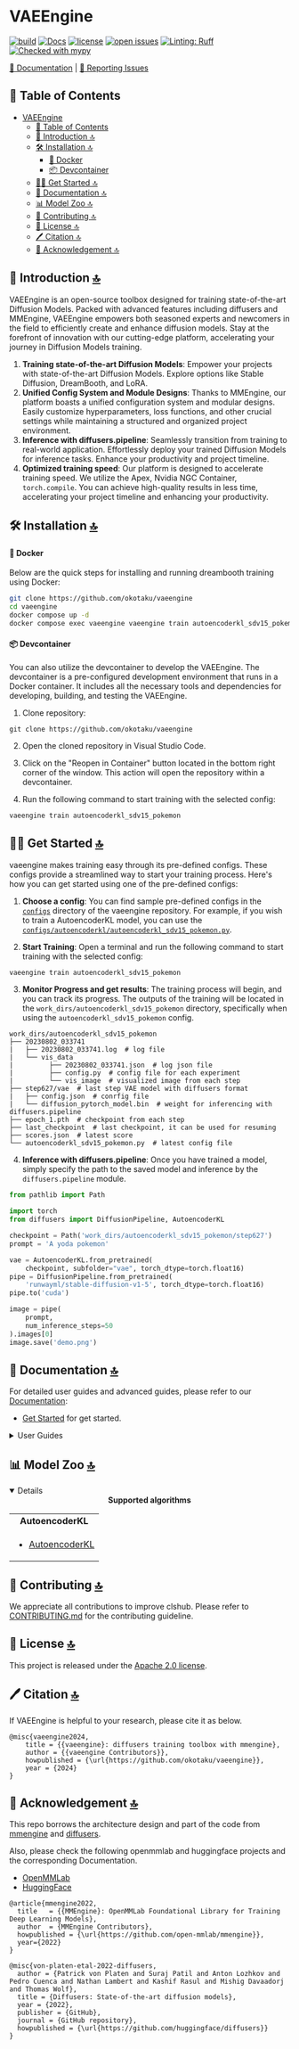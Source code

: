 # VAEEngine

[![build](https://github.com/okotaku/vaeengine/actions/workflows/build.yml/badge.svg)](https://github.com/okotaku/vaeengine/actions/workflows/build.yml)
[![Docs](https://img.shields.io/badge/docs-latest-blue)](https://vaeengine.readthedocs.io/en/latest/)
[![license](https://img.shields.io/github/license/okotaku/vaeengine.svg)](https://github.com/okotaku/vaeengine/blob/main/LICENSE)
[![open issues](https://isitmaintained.com/badge/open/okotaku/vaeengine.svg)](https://github.com/okotaku/vaeengine/issues)
[![Linting: Ruff](https://img.shields.io/endpoint?url=https://raw.githubusercontent.com/charliermarsh/ruff/main/assets/badge/v2.json)](https://github.com/astral-sh/ruff)
[![Checked with mypy](https://www.mypy-lang.org/static/mypy_badge.svg)](https://mypy-lang.org/)

[📘 Documentation](https://vaeengine0.readthedocs.io/en/latest/) |
[🤔 Reporting Issues](https://github.com/okotaku/vaeengine/issues/new/choose)

## 📄 Table of Contents

- [VAEEngine](#vaeengine)
  - [📄 Table of Contents](#-table-of-contents)
  - [📖 Introduction 🔝](#-introduction-)
  - [🛠️ Installation 🔝](#️-installation-)
    - [🐳 Docker](#-docker)
    - [📦 Devcontainer](#-devcontainer)
  - [👨‍🏫 Get Started 🔝](#-get-started-)
  - [📘 Documentation 🔝](#-documentation-)
  - [📊 Model Zoo 🔝](#-model-zoo-)
  - [🙌 Contributing 🔝](#-contributing-)
  - [🎫 License 🔝](#-license-)
  - [🖊️ Citation 🔝](#️-citation-)
  - [🤝 Acknowledgement 🔝](#-acknowledgement-)

## 📖 Introduction [🔝](#-table-of-contents)

VAEEngine is an open-source toolbox designed for training state-of-the-art Diffusion Models. Packed with advanced features including diffusers and MMEngine, VAEEngine empowers both seasoned experts and newcomers in the field to efficiently create and enhance diffusion models. Stay at the forefront of innovation with our cutting-edge platform, accelerating your journey in Diffusion Models training.

1. **Training state-of-the-art Diffusion Models**: Empower your projects with state-of-the-art Diffusion Models. Explore options like Stable Diffusion, DreamBooth, and LoRA.
2. **Unified Config System and Module Designs**: Thanks to MMEngine, our platform boasts a unified configuration system and modular designs. Easily customize hyperparameters, loss functions, and other crucial settings while maintaining a structured and organized project environment.
3. **Inference with diffusers.pipeline**: Seamlessly transition from training to real-world application. Effortlessly deploy your trained Diffusion Models for inference tasks. Enhance your productivity and project timeline.
4. **Optimized training speed**: Our platform is designed to accelerate training speed. We utilize the Apex, Nvidia NGC Container, `torch.compile`. You can achieve high-quality results in less time, accelerating your project timeline and enhancing your productivity.

## 🛠️ Installation [🔝](#-table-of-contents)

#### 🐳 Docker

Below are the quick steps for installing and running dreambooth training using Docker:

```bash
git clone https://github.com/okotaku/vaeengine
cd vaeengine
docker compose up -d
docker compose exec vaeengine vaeengine train autoencoderkl_sdv15_pokemon
```

#### 📦 Devcontainer

You can also utilize the devcontainer to develop the VAEEngine. The devcontainer is a pre-configured development environment that runs in a Docker container. It includes all the necessary tools and dependencies for developing, building, and testing the VAEEngine.

1. Clone repository:

```
git clone https://github.com/okotaku/vaeengine
```

2. Open the cloned repository in Visual Studio Code.

3. Click on the "Reopen in Container" button located in the bottom right corner of the window. This action will open the repository within a devcontainer.

4. Run the following command to start training with the selected config:

```bash
vaeengine train autoencoderkl_sdv15_pokemon
```

## 👨‍🏫 Get Started [🔝](#-table-of-contents)

vaeengine makes training easy through its pre-defined configs. These configs provide a streamlined way to start your training process. Here's how you can get started using one of the pre-defined configs:

1. **Choose a config**: You can find sample pre-defined configs in the [`configs`](vaeengine/configs/) directory of the vaeengine repository. For example, if you wish to train a AutoencoderKL model, you can use the [`configs/autoencoderkl/autoencoderkl_sdv15_pokemon.py`](vaeengine/configs/autoencoderkl/autoencoderkl_sdv15_pokemon.py).

2. **Start Training**: Open a terminal and run the following command to start training with the selected config:

```bash
vaeengine train autoencoderkl_sdv15_pokemon
```

3. **Monitor Progress and get results**: The training process will begin, and you can track its progress. The outputs of the training will be located in the `work_dirs/autoencoderkl_sdv15_pokemon` directory, specifically when using the `autoencoderkl_sdv15_pokemon` config.

```
work_dirs/autoencoderkl_sdv15_pokemon
├── 20230802_033741
|   ├── 20230802_033741.log  # log file
|   └── vis_data
|         ├── 20230802_033741.json  # log json file
|         ├── config.py  # config file for each experiment
|         └── vis_image  # visualized image from each step
├── step627/vae  # last step VAE model with diffusers format
|   ├── config.json  # conrfig file
|   └── diffusion_pytorch_model.bin  # weight for inferencing with diffusers.pipeline
├── epoch_1.pth  # checkpoint from each step
├── last_checkpoint  # last checkpoint, it can be used for resuming
├── scores.json  # latest score
└── autoencoderkl_sdv15_pokemon.py  # latest config file
```

4. **Inference with diffusers.pipeline**: Once you have trained a model, simply specify the path to the saved model and inference by the `diffusers.pipeline` module.

```py
from pathlib import Path

import torch
from diffusers import DiffusionPipeline, AutoencoderKL

checkpoint = Path('work_dirs/autoencoderkl_sdv15_pokemon/step627')
prompt = 'A yoda pokemon'

vae = AutoencoderKL.from_pretrained(
    checkpoint, subfolder="vae", torch_dtype=torch.float16)
pipe = DiffusionPipeline.from_pretrained(
    'runwayml/stable-diffusion-v1-5', torch_dtype=torch.float16)
pipe.to('cuda')

image = pipe(
    prompt,
    num_inference_steps=50
).images[0]
image.save('demo.png')
```

## 📘 Documentation [🔝](#-table-of-contents)

For detailed user guides and advanced guides, please refer to our [Documentation](https://vaeengine.readthedocs.io/en/latest/):

- [Get Started](https://vaeengine.readthedocs.io/en/latest/get_started.html) for get started.

<details>
<summary>User Guides</summary>

- [Learn About Config](https://vaeengine.readthedocs.io/en/latest/user_guides/config.html)
- [Prepare Dataset](https://vaeengine.readthedocs.io/en/latest/user_guides/dataset_prepare.html)

</details>

## 📊 Model Zoo [🔝](#-table-of-contents)

<details open>

<div align="center">
  <b>Supported algorithms</b>
</div>
<table align="center">
  <tbody>
    <tr align="center" valign="bottom">
      <td>
        <b>AutoencoderKL</b>
      </td>
    </tr>
    <tr valign="top">
      <td>
        <ul>
            <li><a href="vaeengine/configs/autoencoderkl/README.md">AutoencoderKL</a></li>
      </ul>
      </td>
    </tr>
</td>
    </tr>
  </tbody>
</table>
</details>

## 🙌 Contributing [🔝](#-table-of-contents)

We appreciate all contributions to improve clshub. Please refer to [CONTRIBUTING.md](https://github.com/open-mmlab/mmpretrain/blob/main/CONTRIBUTING.md) for the contributing guideline.

## 🎫 License [🔝](#-table-of-contents)

This project is released under the [Apache 2.0 license](LICENSE).

## 🖊️ Citation [🔝](#-table-of-contents)

If VAEEngine is helpful to your research, please cite it as below.

```
@misc{vaeengine2024,
    title = {{vaeengine}: diffusers training toolbox with mmengine},
    author = {{vaeengine Contributors}},
    howpublished = {\url{https://github.com/okotaku/vaeengine}},
    year = {2024}
}
```

## 🤝 Acknowledgement [🔝](#-table-of-contents)

This repo borrows the architecture design and part of the code from [mmengine](https://github.com/open-mmlab/mmengine) and [diffusers](https://github.com/huggingface/diffusers).

Also, please check the following openmmlab and huggingface projects and the corresponding Documentation.

- [OpenMMLab](https://openmmlab.com/)
- [HuggingFace](https://huggingface.co/)

```
@article{mmengine2022,
  title   = {{MMEngine}: OpenMMLab Foundational Library for Training Deep Learning Models},
  author  = {MMEngine Contributors},
  howpublished = {\url{https://github.com/open-mmlab/mmengine}},
  year={2022}
}
```

```
@misc{von-platen-etal-2022-diffusers,
  author = {Patrick von Platen and Suraj Patil and Anton Lozhkov and Pedro Cuenca and Nathan Lambert and Kashif Rasul and Mishig Davaadorj and Thomas Wolf},
  title = {Diffusers: State-of-the-art diffusion models},
  year = {2022},
  publisher = {GitHub},
  journal = {GitHub repository},
  howpublished = {\url{https://github.com/huggingface/diffusers}}
}
```
